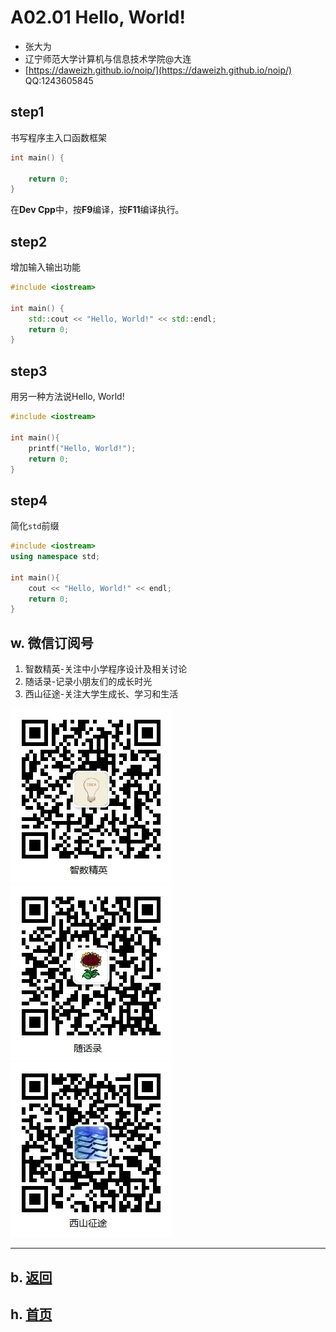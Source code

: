 # A02.01 Hello, World!

- 张大为
- 辽宁师范大学计算机与信息技术学院@大连
- [https://daweizh.github.io/noip/](https://daweizh.github.io/noip/)  QQ:1243605845

## step1

书写程序主入口函数框架

~~~cpp
int main() {

    return 0;
}
~~~

在**Dev Cpp**中，按**F9**编译，按**F11**编译执行。

## step2

增加输入输出功能

~~~cpp
#include <iostream>
    
int main() {
    std::cout << "Hello, World!" << std::endl;
    return 0;
}
~~~

## step3

用另一种方法说Hello, World!

~~~cpp
#include <iostream>
    
int main(){
    printf("Hello, World!");
    return 0;
}
~~~

## step4

简化`std`前缀

~~~cpp
#include <iostream>
using namespace std;
    
int main(){
    cout << "Hello, World!" << endl;
    return 0;
}
~~~


## w. 微信订阅号

1. 智数精英-关注中小学程序设计及相关讨论
2. 随话录-记录小朋友们的成长时光
2. 西山征途-关注大学生成长、学习和生活

![欢迎关注“智数精英”订阅号](../../assets/me/img/idea8.jpg)
![欢迎关注“随话录”订阅号](../../assets/me/img/shl8.jpg)
![欢迎关注“西山征途”订阅号](../../assets/me/img/xszt8.jpg)

----------

## b. [返回](../)
    
## h. [首页](../../)

 